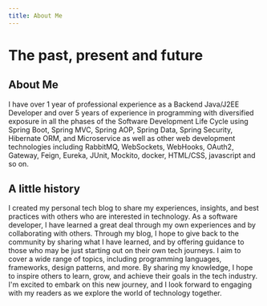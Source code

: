 ```yaml
---
title: About Me
---
```


# The past, present and future

## About Me
I have over 1 year of professional experience as a Backend Java/J2EE Developer and over 5 years of experience in programming with diversified exposure in all the phases of the Software Development Life Cycle using Spring Boot, Spring MVC, Spring AOP, Spring Data, Spring Security, Hibernate ORM, and Microservice as well as other web development technologies including RabbitMQ, WebSockets, WebHooks, OAuth2, Gateway, Feign, Eureka, JUnit, Mockito, docker, HTML/CSS, javascript and so on.


## A little history
I created my personal tech blog to share my experiences, insights, and best practices with others who are interested in technology. As a software developer, I have learned a great deal through my own experiences and by collaborating with others. Through my blog, I hope to give back to the community by sharing what I have learned, and by offering guidance to those who may be just starting out on their own tech journeys. I aim to cover a wide range of topics, including programming languages, frameworks, design patterns, and more. By sharing my knowledge, I hope to inspire others to learn, grow, and achieve their goals in the tech industry. I'm excited to embark on this new journey, and I look forward to engaging with my readers as we explore the world of technology together.